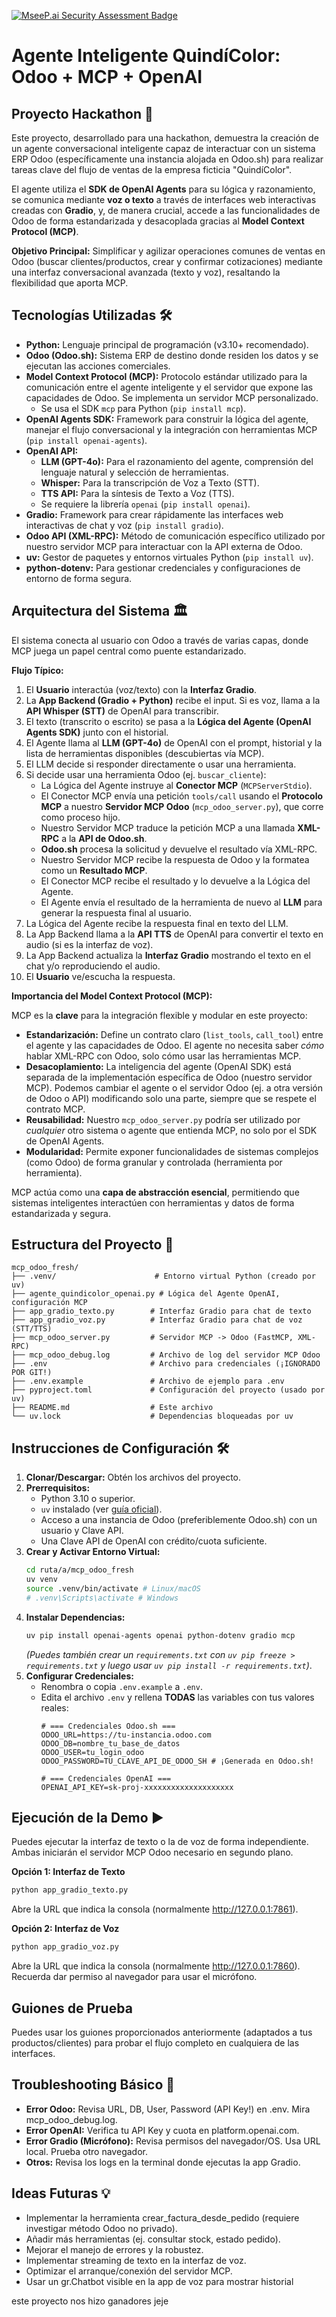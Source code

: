 [![MseeP.ai Security Assessment Badge](https://mseep.net/pr/josefdc-mcp-odoo-fresh-badge.png)](https://mseep.ai/app/josefdc-mcp-odoo-fresh)

# Agente Inteligente QuindíColor: Odoo + MCP + OpenAI

## Proyecto Hackathon 🚀

Este proyecto, desarrollado para una hackathon, demuestra la creación de un agente conversacional inteligente capaz de interactuar con un sistema ERP Odoo (específicamente una instancia alojada en Odoo.sh) para realizar tareas clave del flujo de ventas de la empresa ficticia "QuindíColor".

El agente utiliza el **SDK de OpenAI Agents** para su lógica y razonamiento, se comunica mediante **voz o texto** a través de interfaces web interactivas creadas con **Gradio**, y, de manera crucial, accede a las funcionalidades de Odoo de forma estandarizada y desacoplada gracias al **Model Context Protocol (MCP)**.

**Objetivo Principal:** Simplificar y agilizar operaciones comunes de ventas en Odoo (buscar clientes/productos, crear y confirmar cotizaciones) mediante una interfaz conversacional avanzada (texto y voz), resaltando la flexibilidad que aporta MCP.

## Tecnologías Utilizadas 🛠️

* **Python:** Lenguaje principal de programación (v3.10+ recomendado).
* **Odoo (Odoo.sh):** Sistema ERP de destino donde residen los datos y se ejecutan las acciones comerciales.
* **Model Context Protocol (MCP):** Protocolo estándar utilizado para la comunicación entre el agente inteligente y el servidor que expone las capacidades de Odoo. Se implementa un servidor MCP personalizado.
    * Se usa el SDK `mcp` para Python (`pip install mcp`).
* **OpenAI Agents SDK:** Framework para construir la lógica del agente, manejar el flujo conversacional y la integración con herramientas MCP (`pip install openai-agents`).
* **OpenAI API:**
    * **LLM (GPT-4o):** Para el razonamiento del agente, comprensión del lenguaje natural y selección de herramientas.
    * **Whisper:** Para la transcripción de Voz a Texto (STT).
    * **TTS API:** Para la síntesis de Texto a Voz (TTS).
    * Se requiere la librería `openai` (`pip install openai`).
* **Gradio:** Framework para crear rápidamente las interfaces web interactivas de chat y voz (`pip install gradio`).
* **Odoo API (XML-RPC):** Método de comunicación específico utilizado por nuestro servidor MCP para interactuar con la API externa de Odoo.
* **uv:** Gestor de paquetes y entornos virtuales Python (`pip install uv`).
* **python-dotenv:** Para gestionar credenciales y configuraciones de entorno de forma segura.

## Arquitectura del Sistema 🏛️

El sistema conecta al usuario con Odoo a través de varias capas, donde MCP juega un papel central como puente estandarizado.

<!-- Reemplaza esto con la imagen real cuando esté disponible -->
<!-- ![Arquitectura Simplificada](architecture.png) -->

**Flujo Típico:**

1. El **Usuario** interactúa (voz/texto) con la **Interfaz Gradio**.
2. La **App Backend (Gradio + Python)** recibe el input. Si es voz, llama a la **API Whisper (STT)** de OpenAI para transcribir.
3. El texto (transcrito o escrito) se pasa a la **Lógica del Agente (OpenAI Agents SDK)** junto con el historial.
4. El Agente llama al **LLM (GPT-4o)** de OpenAI con el prompt, historial y la lista de herramientas disponibles (descubiertas vía MCP).
5. El LLM decide si responder directamente o usar una herramienta.
6. Si decide usar una herramienta Odoo (ej. `buscar_cliente`):
    * La Lógica del Agente instruye al **Conector MCP** (`MCPServerStdio`).
    * El Conector MCP envía una petición `tools/call` usando el **Protocolo MCP** a nuestro **Servidor MCP Odoo** (`mcp_odoo_server.py`), que corre como proceso hijo.
    * Nuestro Servidor MCP traduce la petición MCP a una llamada **XML-RPC** a la **API de Odoo.sh**.
    * **Odoo.sh** procesa la solicitud y devuelve el resultado vía XML-RPC.
    * Nuestro Servidor MCP recibe la respuesta de Odoo y la formatea como un **Resultado MCP**.
    * El Conector MCP recibe el resultado y lo devuelve a la Lógica del Agente.
    * El Agente envía el resultado de la herramienta de nuevo al **LLM** para generar la respuesta final al usuario.
7. La Lógica del Agente recibe la respuesta final en texto del LLM.
8. La App Backend llama a la **API TTS** de OpenAI para convertir el texto en audio (si es la interfaz de voz).
9. La App Backend actualiza la **Interfaz Gradio** mostrando el texto en el chat y/o reproduciendo el audio.
10. El **Usuario** ve/escucha la respuesta.

**Importancia del Model Context Protocol (MCP):**

MCP es la **clave** para la integración flexible y modular en este proyecto:

* **Estandarización:** Define un contrato claro (`list_tools`, `call_tool`) entre el agente y las capacidades de Odoo. El agente no necesita saber *cómo* hablar XML-RPC con Odoo, solo cómo usar las herramientas MCP.
* **Desacoplamiento:** La inteligencia del agente (OpenAI SDK) está separada de la implementación específica de Odoo (nuestro servidor MCP). Podemos cambiar el agente o el servidor Odoo (ej. a otra versión de Odoo o API) modificando solo una parte, siempre que se respete el contrato MCP.
* **Reusabilidad:** Nuestro `mcp_odoo_server.py` podría ser utilizado por *cualquier* otro sistema o agente que entienda MCP, no solo por el SDK de OpenAI Agents.
* **Modularidad:** Permite exponer funcionalidades de sistemas complejos (como Odoo) de forma granular y controlada (herramienta por herramienta).

MCP actúa como una **capa de abstracción esencial**, permitiendo que sistemas inteligentes interactúen con herramientas y datos de forma estandarizada y segura.

## Estructura del Proyecto 📂

```
mcp_odoo_fresh/
├── .venv/                      # Entorno virtual Python (creado por uv)
├── agente_quindicolor_openai.py # Lógica del Agente OpenAI, configuración MCP
├── app_gradio_texto.py        # Interfaz Gradio para chat de texto
├── app_gradio_voz.py          # Interfaz Gradio para chat de voz (STT/TTS)
├── mcp_odoo_server.py         # Servidor MCP -> Odoo (FastMCP, XML-RPC)
├── mcp_odoo_debug.log         # Archivo de log del servidor MCP Odoo
├── .env                       # Archivo para credenciales (¡IGNORADO POR GIT!)
├── .env.example               # Archivo de ejemplo para .env
├── pyproject.toml             # Configuración del proyecto (usado por uv)
├── README.md                  # Este archivo
└── uv.lock                    # Dependencias bloqueadas por uv
```

## Instrucciones de Configuración 🛠️

1. **Clonar/Descargar:** Obtén los archivos del proyecto.
2. **Prerrequisitos:**
    * Python 3.10 o superior.
    * `uv` instalado (ver [guía oficial](https://astral.sh/uv/install.sh)).
    * Acceso a una instancia de Odoo (preferiblemente Odoo.sh) con un usuario y Clave API.
    * Una Clave API de OpenAI con crédito/cuota suficiente.
3. **Crear y Activar Entorno Virtual:**
    ```bash
    cd ruta/a/mcp_odoo_fresh
    uv venv
    source .venv/bin/activate # Linux/macOS
    # .venv\Scripts\activate # Windows
    ```
4. **Instalar Dependencias:**
    ```bash
    uv pip install openai-agents openai python-dotenv gradio mcp
    ```
    *(Puedes también crear un `requirements.txt` con `uv pip freeze > requirements.txt` y luego usar `uv pip install -r requirements.txt`)*.
5. **Configurar Credenciales:**
    * Renombra o copia `.env.example` a `.env`.
    * Edita el archivo `.env` y rellena **TODAS** las variables con tus valores reales:
        ```
        # === Credenciales Odoo.sh ===
        ODOO_URL=https://tu-instancia.odoo.com
        ODOO_DB=nombre_tu_base_de_datos
        ODOO_USER=tu_login_odoo
        ODOO_PASSWORD=TU_CLAVE_API_DE_ODOO_SH # ¡Generada en Odoo.sh!

        # === Credenciales OpenAI ===
        OPENAI_API_KEY=sk-proj-xxxxxxxxxxxxxxxxxxxx
        ```

## Ejecución de la Demo ▶️

Puedes ejecutar la interfaz de texto o la de voz de forma independiente. Ambas iniciarán el servidor MCP Odoo necesario en segundo plano.

**Opción 1: Interfaz de Texto**

```bash
python app_gradio_texto.py
```

Abre la URL que indica la consola (normalmente http://127.0.0.1:7861).

**Opción 2: Interfaz de Voz**

```bash
python app_gradio_voz.py
```

Abre la URL que indica la consola (normalmente http://127.0.0.1:7860). Recuerda dar permiso al navegador para usar el micrófono.

## Guiones de Prueba

Puedes usar los guiones proporcionados anteriormente (adaptados a tus productos/clientes) para probar el flujo completo en cualquiera de las interfaces.

## Troubleshooting Básico 🐛

* **Error Odoo:** Revisa URL, DB, User, Password (API Key!) en .env. Mira mcp_odoo_debug.log.
* **Error OpenAI:** Verifica tu API Key y cuota en platform.openai.com.
* **Error Gradio (Micrófono):** Revisa permisos del navegador/OS. Usa URL local. Prueba otro navegador.
* **Otros:** Revisa los logs en la terminal donde ejecutas la app Gradio.

## Ideas Futuras 💡

* Implementar la herramienta crear_factura_desde_pedido (requiere investigar método Odoo no privado).
* Añadir más herramientas (ej. consultar stock, estado pedido).
* Mejorar el manejo de errores y la robustez.
* Implementar streaming de texto en la interfaz de voz.
* Optimizar el arranque/conexión del servidor MCP.
* Usar un gr.Chatbot visible en la app de voz para mostrar historial

este proyecto nos hizo ganadores jeje 